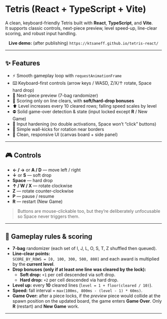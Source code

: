 # Tetris (React + TypeScript + Vite)

A clean, keyboard-friendly Tetris built with **React**, **TypeScript**, and **Vite**.  
It supports classic controls, next-piece preview, level speed-up, line-clear scoring, and robust input handling.

<div align="center">
  
**Live demo:** (after publishing) `https://ktsaneff.github.io/tetris-react/`

</div>

---

## ✨ Features

- ⚡️ Smooth gameplay loop with `requestAnimationFrame`
- ⌨️ Keyboard-first controls (arrow keys / WASD, Z/X/↑ rotate, Space hard drop)
- 🔮 Next-piece preview (7-bag randomizer)
- 🧮 Scoring only on line clears, with **soft/hard-drop bonuses**
- ⬆️ Level increases every 10 cleared rows; falling speed scales by level
- ⛔️ Solid game-over detection & state (input locked except **R** / New Game)
- 🧊 Input hardening (no double activations, Space won’t “click” buttons)
- 🧱 Simple wall-kicks for rotation near borders
- 🧹 Clean, responsive UI (canvas board + side panel)

---

## 🎮 Controls

- **← / →** or **A / D** — move left / right  
- **↓** or **S** — soft drop  
- **Space** — hard drop  
- **↑ / W / X** — rotate clockwise  
- **Z** — rotate counter-clockwise  
- **P** — pause / resume  
- **R** — restart (New Game)

> Buttons are mouse-clickable too, but they’re deliberately unfocusable so Space never triggers them.

---

## 🧠 Gameplay rules & scoring

- **7-bag** randomizer (each set of I, J, L, O, S, T, Z shuffled then queued).
- **Line-clear points:**  
  `SCORE_BY_ROWS = [0, 100, 300, 500, 800]` and each award is multiplied by the **current level**.
- **Drop bonuses (only if at least one line was cleared by the lock):**
  - **Soft drop:** `+1` per cell descended via soft drop.
  - **Hard drop:** `+2` per cell descended via hard drop.
- **Level up:** every **10** cleared lines (`level = 1 + floor(cleared / 10)`).
- **Speed:** fall interval = `max(100ms, 800ms - (level - 1) * 60ms)`.
- **Game Over:** after a piece locks, if the *preview* piece would collide at the spawn position on the updated board, the game enters **Game Over**. Only **R** (restart) and **New Game** work.

---

